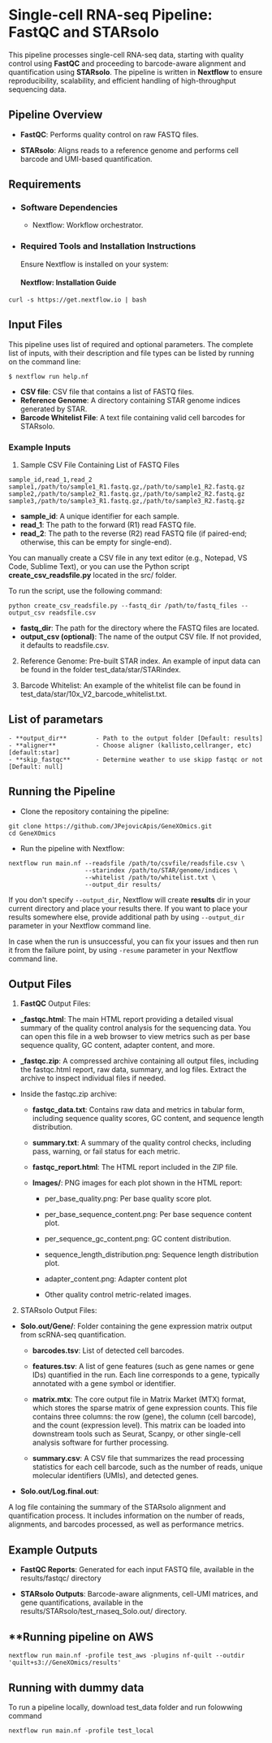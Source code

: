 # **Single-cell RNA-seq Pipeline: FastQC and STARsolo**

This pipeline processes single-cell RNA-seq data, starting with quality control using **FastQC** and proceeding to barcode-aware alignment and quantification using **STARsolo**. The pipeline is written in **Nextflow** to ensure reproducibility, scalability, and efficient handling of high-throughput sequencing data.

## **Pipeline Overview**

- **FastQC**: Performs quality control on raw FASTQ files.

- **STARsolo**: Aligns reads to a reference genome and performs cell barcode and UMI-based quantification.

## **Requirements**

- ### **Software Dependencies**
    - Nextflow: Workflow orchestrator.

- ### **Required Tools and Installation Instructions**
    Ensure Nextflow is installed on your system:

    #### **Nextflow**: Installation Guide

```
curl -s https://get.nextflow.io | bash
```

## **Input Files**

This pipeline uses list of required and optional parameters. The complete list of inputs, with their description and file types can be listed by running on the command line: 

```
$ nextflow run help.nf
``` 

- **CSV file**: CSV file that contains a list of FASTQ files.
- **Reference Genome**: A directory containing STAR genome indices generated by STAR.
- **Barcode Whitelist File**: A text file containing valid cell barcodes for STARsolo.

 ### **Example Inputs**

1. Sample CSV File Containing List of FASTQ Files

```
sample_id,read_1,read_2
sample1,/path/to/sample1_R1.fastq.gz,/path/to/sample1_R2.fastq.gz
sample2,/path/to/sample2_R1.fastq.gz,/path/to/sample2_R2.fastq.gz
sample3,/path/to/sample3_R1.fastq.gz,/path/to/sample3_R2.fastq.gz
```

- **sample_id**: A unique identifier for each sample.
- **read_1**: The path to the forward (R1) read FASTQ file.
- **read_2**: The path to the reverse (R2) read FASTQ file (if paired-end; otherwise, this can be empty for single-end).

You can manually create a CSV file in any text editor (e.g., Notepad, VS Code, Sublime Text), or you can use the Python script **create_csv_readsfile.py** located in the src/ folder.

To run the script, use the following command:

```
python create_csv_readsfile.py --fastq_dir /path/to/fastq_files --output_csv readsfile.csv
```

- **fastq_dir**: The path for the directory where the FASTQ files are located.
- **output_csv (optional)**: The name of the output CSV file. If not provided, it defaults to readsfile.csv.

2. Reference Genome: Pre-built STAR index. An example of input data can be found in the folder test_data/star/STARindex.

3. Barcode Whitelist: An example of the whitelist file can be found in test_data/star/10x_V2_barcode_whitelist.txt.

## List of parametars 

    - **output_dir**        - Path to the output folder [Default: results]
    - **aligner**           - Choose aligner (kallisto,cellranger, etc) [default:star] 
    - **skip_fastqc**       - Determine weather to use skipp fastqc or not [Default: null]

## **Running the Pipeline**
- Clone the repository containing the pipeline:

```
git clone https://github.com/JPejovicApis/GeneXOmics.git
cd GeneXOmics
```

- Run the pipeline with Nextflow:

```
nextflow run main.nf --readsfile /path/to/csvfile/readsfile.csv \
                     --starindex /path/to/STAR/genome/indices \
                     --whitelist /path/to/whitelist.txt \
                     --output_dir results/

```

If you don't specify `--output_dir`, Nextflow will create **results** dir in your current directory and place your results there.
If you want to place your results somewhere else, provide additional path by using `--output_dir` parameter in your Nextflow command line.

In case when the run is unsuccessful, you can fix your issues and then run it from the failure point, by using `-resume` parameter in your Nextflow command line.
## **Output Files**

1. **FastQC** Output Files:

- **<sample>_fastqc.html**: The main HTML report providing a detailed visual summary of the quality control analysis for the sequencing data. You can open this file in a web browser to view metrics such as per base sequence quality, GC content, adapter content, and more.
- **<sample>_fastqc.zip**: A compressed archive containing all output files, including the fastqc.html report, raw data, summary, and log files. Extract the archive to inspect individual files if needed.

- Inside the fastqc.zip archive:

   - **fastqc_data.txt**: Contains raw data and metrics in tabular form, including sequence quality scores, GC content, and sequence length distribution.

   - **summary.txt**: A summary of the quality control checks, including pass, warning, or fail status for each metric.

   - **fastqc_report.html**: The HTML report included in the ZIP file.

   - **Images/**: PNG images for each plot shown in the HTML report:
         
        - per_base_quality.png: Per base quality score plot.
         
        - per_base_sequence_content.png: Per base sequence content plot.
         
        - per_sequence_gc_content.png: GC content distribution.
        
        - sequence_length_distribution.png: Sequence length distribution plot.
         
        - adapter_content.png: Adapter content plot
         
        - Other quality control metric-related images.

2. STARsolo Output Files:

- **Solo.out/Gene/**: Folder containing the gene expression matrix output from scRNA-seq quantification.

    - **barcodes.tsv**: List of detected cell barcodes.
     - **features.tsv**: A list of gene features (such as gene names or gene IDs) quantified in the run. Each line corresponds to a gene, typically annotated with a gene symbol or identifier.

     - **matrix.mtx**:  The core output file in Matrix Market (MTX) format, which stores the sparse matrix of gene expression counts. This file contains three columns: the row (gene), the column (cell barcode), and the count (expression level).
      This matrix can be loaded into downstream tools such as Seurat, Scanpy, or other single-cell analysis software for further processing.

  - **summary.csv**: A CSV file that summarizes the read processing statistics for each cell barcode, such as the number of reads, unique molecular identifiers (UMIs), and detected genes.



- **Solo.out/Log.final.out**:

A log file containing the summary of the STARsolo alignment and quantification process. It includes information on the number of reads, alignments, and barcodes processed, as well as performance metrics.

## **Example Outputs**

- **FastQC Reports**: Generated for each input FASTQ file, available in the results/fastqc/ directory 

- **STARsolo Outputs**: Barcode-aware alignments, cell-UMI matrices, and gene quantifications, available in the results/STARsolo/test_rnaseq_Solo.out/ directory.

## **Running pipeline on AWS 

```
nextflow run main.nf -profile test_aws -plugins nf-quilt --outdir 'quilt+s3://GeneXOmics/results' 
```

## **Running with dummy data**

To run a pipeline locally, download test_data folder and run folowwing command

```
nextflow run main.nf -profile test_local 
```


